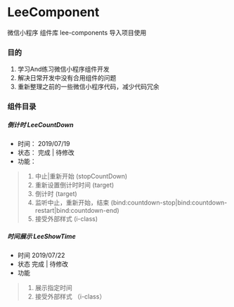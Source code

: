 # LeeComponent
 微信小程序 组件库 lee-components 导入项目使用
 
 ### 目的
 1. 学习And练习微信小程序组件开发
 2. 解决日常开发中没有合用组件的问题
 3. 重新整理之前的一些微信小程序代码，减少代码冗余
 
 ### 组件目录
 ##### 倒计时 LeeCountDown
 * 时间：
  2019/07/19
 * 状态：
  完成 | 待修改
 * 功能：
  > 1. 中止|重新开始 (stopCountDown)
  > 2. 重新设置倒计时时间 (target)
  > 3. 倒计时 (target)
  > 4. 监听中止，重新开始，结束 (bind:countdown-stop|bind:countdown-restart|bind:countdown-end)
  > 5. 接受外部样式 (i-class)
  
 ##### 时间展示 LeeShowTime
 * 时间
  2019/07/22
 * 状态
  完成 | 待修改
 * 功能
  > 1. 展示指定时间
  > 2. 接受外部样式 （i-class）
